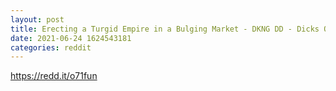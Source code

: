 ```yaml
--- 
layout: post 
title: Erecting a Turgid Empire in a Bulging Market - DKNG DD - Dicks Out for Dick Kings 
date: 2021-06-24 1624543181 
categories: reddit 
--- 
```

https://redd.it/o71fun
